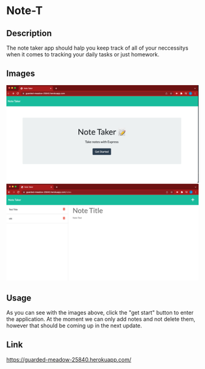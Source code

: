 # Note-T

## Description

The note taker app should halp you keep track of all of your neccessitys when it comes to tracking your daily tasks or just homework.

## Images

![screenshot](public/assets/images/note1.png)
![screenshot](public/assets/images/note2.png)

## Usage

As you can see with the images above, click the "get start" button to enter the application. At the moment we can only add notes and not delete them, however that should be coming up in the next update.

## Link

https://guarded-meadow-25840.herokuapp.com/
